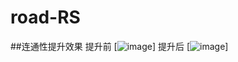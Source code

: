 # road-RS


##连通性提升效果
  提升前
[![image](file:///main/test.png)]
  提升后
[![image](file://main/result.png)]
